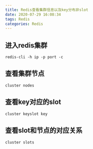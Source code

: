 ```yaml
---
title: Redis查看集群信息以及key分布非slot
date: 2020-07-29 16:08:34
tags: Redis
categories: Redis
---
```




## 进入redis集群

```shell
redis-cli -h ip -p port -c
```



## 查看集群节点

```shell
cluster nodes
```



## 查看key对应的slot

```shell
cluster keyslot key
```



## 查看slot和节点的对应关系

```shell
cluster slots
```

